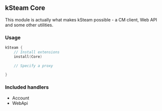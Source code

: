 kSteam Core
---
This module is actually what makes kSteam possible - a CM client, Web API and some other utilities.

### Usage

```kotlin
kSteam {
    // Install extensions
    install(Core)
    
    // Specify a proxy
    
}
```

### Included handlers
- Account
- WebApi